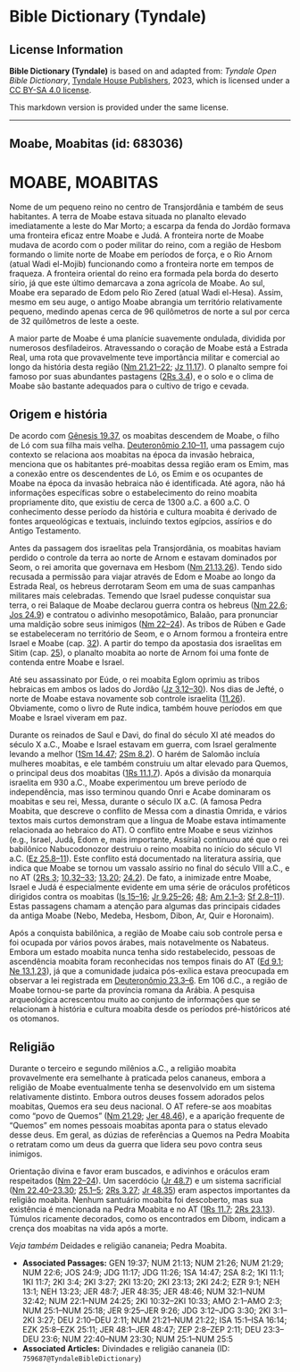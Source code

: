 # Bible Dictionary (Tyndale)

## License Information

**Bible Dictionary (Tyndale)** is based on and adapted from: _Tyndale Open Bible Dictionary_, [Tyndale House Publishers](https://tyndaleopenresources.com/), 2023, which is licensed under a [CC BY-SA 4.0 license](https://creativecommons.org/licenses/by-sa/4.0/legalcode.en).

This markdown version is provided under the same license.



--------------------------------

## Moabe, Moabitas (id: 683036)

MOABE, MOABITAS
===============

Nome de um pequeno reino no centro de Transjordânia e também de seus habitantes. A terra de Moabe estava situada no planalto elevado imediatamente a leste do Mar Morto; a escarpa da fenda do Jordão formava uma fronteira eficaz entre Moabe e Judá. A fronteira norte de Moabe mudava de acordo com o poder militar do reino, com a região de Hesbom formando o limite norte de Moabe em períodos de força, e o Rio Arnom (atual Wadi el\-Mojib) funcionando como a fronteira norte em tempos de fraqueza. A fronteira oriental do reino era formada pela borda do deserto sírio, já que este último demarcava a zona agrícola de Moabe. Ao sul, Moabe era separado de Edom pelo Rio Zered (atual Wadi el\-Hesa). Assim, mesmo em seu auge, o antigo Moabe abrangia um território relativamente pequeno, medindo apenas cerca de 96 quilômetros de norte a sul por cerca de 32 quilômetros de leste a oeste.

A maior parte de Moabe é uma planície suavemente ondulada, dividida por numerosos desfiladeiros. Atravessando o coração de Moabe está a Estrada Real, uma rota que provavelmente teve importância militar e comercial ao longo da história desta região ([Nm 21\.21–22](https://ref.ly/Num21:21-Num21:22); [Jz 11\.17](https://ref.ly/Judg11:17)). O planalto sempre foi famoso por suas abundantes pastagens ([2Rs 3\.4](https://ref.ly/2Kgs3:4)), e o solo e o clima de Moabe são bastante adequados para o cultivo de trigo e cevada.

Origem e história
-----------------

De acordo com [Gênesis 19\.37](https://ref.ly/Gen19:37), os moabitas descendem de Moabe, o filho de Ló com sua filha mais velha. [Deuteronômio 2\.10–11](https://ref.ly/Deut2:10-Deut2:11), uma passagem cujo contexto se relaciona aos moabitas na época da invasão hebraica, menciona que os habitantes pré\-moabitas dessa região eram os Emim, mas a conexão entre os descendentes de Ló, os Emim e os ocupantes de Moabe na época da invasão hebraica não é identificada. Até agora, não há informações específicas sobre o estabelecimento do reino moabita propriamente dito, que existiu de cerca de 1300 a.C. a 600 a.C. O conhecimento desse período da história e cultura moabita é derivado de fontes arqueológicas e textuais, incluindo textos egípcios, assírios e do Antigo Testamento.

Antes da passagem dos israelitas pela Transjordânia, os moabitas haviam perdido o controle da terra ao norte de Arnom e estavam dominados por Seom, o rei amorita que governava em Hesbom ([Nm 21\.13,26](https://ref.ly/Num21:13,Num21:26)). Tendo sido recusada a permissão para viajar através de Edom e Moabe ao longo da Estrada Real, os hebreus derrotaram Seom em uma de suas campanhas militares mais celebradas. Temendo que Israel pudesse conquistar sua terra, o rei Balaque de Moabe declarou guerra contra os hebreus ([Nm 22\.6](https://ref.ly/Num22:6); [Jos 24\.9](https://ref.ly/Josh24:9)) e contratou o adivinho mesopotâmico, Balaão, para pronunciar uma maldição sobre seus inimigos ([Nm 22–24](https://ref.ly/Num22:1-Num24:25)). As tribos de Rúben e Gade se estabeleceram no território de Seom, e o Arnom formou a fronteira entre Israel e Moabe (cap. [32](https://ref.ly/Num32:1-Num32:42)). A partir do tempo da apostasia dos israelitas em Sitim (cap. [25](https://ref.ly/Num25:1-Num25:18)), o planalto moabita ao norte de Arnom foi uma fonte de contenda entre Moabe e Israel.

Até seu assassinato por Eúde, o rei moabita Eglom oprimiu as tribos hebraicas em ambos os lados do Jordão ([Jz 3\.12–30](https://ref.ly/Judg3:12-Judg3:30)). Nos dias de Jefté, o norte de Moabe estava novamente sob controle israelita ([11\.26](https://ref.ly/Judg11:26)). Obviamente, como o livro de Rute indica, também houve períodos em que Moabe e Israel viveram em paz.

Durante os reinados de Saul e Davi, do final do século XI até meados do século X a.C., Moabe e Israel estavam em guerra, com Israel geralmente levando a melhor ([1Sm 14\.47](https://ref.ly/1Sam14:47); [2Sm 8\.2](https://ref.ly/2Sam8:2)). O harém de Salomão incluía mulheres moabitas, e ele também construiu um altar elevado para Quemos, o principal deus dos moabitas ([1Rs 11\.1,7](https://ref.ly/1Kgs11:1,1Kgs11:7)). Após a divisão da monarquia israelita em 930 a.C., Moabe experimentou um breve período de independência, mas isso terminou quando Onri e Acabe dominaram os moabitas e seu rei, Messa, durante o século IX a.C. (A famosa Pedra Moabita, que descreve o conflito de Messa com a dinastia Omrida, e vários textos mais curtos demonstram que a língua de Moabe estava intimamente relacionada ao hebraico do AT). O conflito entre Moabe e seus vizinhos (e.g., Israel, Judá, Edom e, mais importante, Assíria) continuou até que o rei babilônico Nabucodonozor destruiu o reino moabita no início do século VI a.C. ([Ez 25\.8–11](https://ref.ly/Ezek25:8-Ezek25:11)). Este conflito está documentado na literatura assíria, que indica que Moabe se tornou um vassalo assírio no final do século VIII a.C., e no AT ([2Rs 3](https://ref.ly/2Kgs3:1-2Kgs3:27); [10\.32–33](https://ref.ly/2Kgs10:32-2Kgs10:33); [13\.20](https://ref.ly/2Kgs13:20); [24\.2](https://ref.ly/2Kgs24:2)). De fato, a inimizade entre Moabe, Israel e Judá é especialmente evidente em uma série de oráculos proféticos dirigidos contra os moabitas ([Is 15–16](https://ref.ly/Isa15:1-Isa16:14); [Jr 9\.25–26](https://ref.ly/Jer9:25-Jer9:26); [48](https://ref.ly/Jer48:1-Jer48:47); [Am 2\.1–3](https://ref.ly/Amos2:1-Amos2:3); [Sf 2\.8–11](https://ref.ly/Zeph2:8-Zeph2:11)). Estas passagens chamam a atenção para algumas das principais cidades da antiga Moabe (Nebo, Medeba, Hesbom, Dibon, Ar, Quir e Horonaim).

Após a conquista babilônica, a região de Moabe caiu sob controle persa e foi ocupada por vários povos árabes, mais notavelmente os Nabateus. Embora um estado moabita nunca tenha sido restabelecido, pessoas de ascendência moabita foram reconhecidas nos tempos finais do AT ([Ed 9\.1](https://ref.ly/Ezra9:1); [Ne 13\.1,23](https://ref.ly/Neh13:1,Neh13:23)), já que a comunidade judaica pós\-exílica estava preocupada em observar a lei registrada em [Deuteronômio 23\.3–6](https://ref.ly/Deut23:3-Deut23:6). Em 106 d.C., a região de Moabe tornou\-se parte da província romana da Arábia. A pesquisa arqueológica acrescentou muito ao conjunto de informações que se relacionam à história e cultura moabita desde os períodos pré\-históricos até os otomanos.

Religião
--------

Durante o terceiro e segundo milênios a.C., a religião moabita provavelmente era semelhante à praticada pelos cananeus, embora a religião de Moabe eventualmente tenha se desenvolvido em um sistema relativamente distinto. Embora outros deuses fossem adorados pelos moabitas, Quemos era seu deus nacional. O AT refere\-se aos moabitas como “povo de Quemos” ([Nm 21\.29](https://ref.ly/Num21:29); [Jer 48\.46](https://ref.ly/Jer48:46)), e a aparição frequente de “Quemos” em nomes pessoais moabitas aponta para o status elevado desse deus. Em geral, as dúzias de referências a Quemos na Pedra Moabita o retratam como um deus da guerra que lidera seu povo contra seus inimigos.

Orientação divina e favor eram buscados, e adivinhos e oráculos eram respeitados ([Nm 22–24](https://ref.ly/Num22:1-Num24:25)). Um sacerdócio ([Jr 48\.7](https://ref.ly/Jer48:7)) e um sistema sacrificial ([Nm 22\.40–23\.30](https://ref.ly/Num22:40-Num23:30); [25\.1–5](https://ref.ly/Num25:1-Num25:5); [2Rs 3\.27](https://ref.ly/2Kgs3:27); [Jr 48\.35](https://ref.ly/Jer48:35)) eram aspectos importantes da religião moabita. Nenhum santuário moabita foi descoberto, mas sua existência é mencionada na Pedra Moabita e no AT ([1Rs 11\.7](https://ref.ly/1Kgs11:7); [2Rs 23\.13](https://ref.ly/2Kgs23:13)). Túmulos ricamente decorados, como os encontrados em Dibom, indicam a crença dos moabitas na vida após a morte.

*Veja também* Deidades e religião cananeia; Pedra Moabita.

* **Associated Passages:** GEN 19:37; NUM 21:13; NUM 21:26; NUM 21:29; NUM 22:6; JOS 24:9; JDG 11:17; JDG 11:26; 1SA 14:47; 2SA 8:2; 1KI 11:1; 1KI 11:7; 2KI 3:4; 2KI 3:27; 2KI 13:20; 2KI 23:13; 2KI 24:2; EZR 9:1; NEH 13:1; NEH 13:23; JER 48:7; JER 48:35; JER 48:46; NUM 32:1–NUM 32:42; NUM 22:1–NUM 24:25; 2KI 10:32–2KI 10:33; AMO 2:1–AMO 2:3; NUM 25:1–NUM 25:18; JER 9:25–JER 9:26; JDG 3:12–JDG 3:30; 2KI 3:1–2KI 3:27; DEU 2:10–DEU 2:11; NUM 21:21–NUM 21:22; ISA 15:1–ISA 16:14; EZK 25:8–EZK 25:11; JER 48:1–JER 48:47; ZEP 2:8–ZEP 2:11; DEU 23:3–DEU 23:6; NUM 22:40–NUM 23:30; NUM 25:1–NUM 25:5
* **Associated Articles:** Divindades e religião cananeia (ID: `759687@TyndaleBibleDictionary`)


